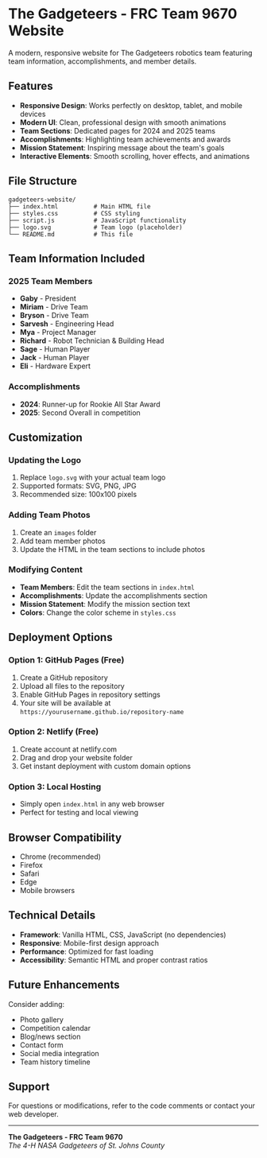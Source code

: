 # The Gadgeteers - FRC Team 9670 Website

A modern, responsive website for The Gadgeteers robotics team featuring team information, accomplishments, and member details.

## Features

- **Responsive Design**: Works perfectly on desktop, tablet, and mobile devices
- **Modern UI**: Clean, professional design with smooth animations
- **Team Sections**: Dedicated pages for 2024 and 2025 teams
- **Accomplishments**: Highlighting team achievements and awards
- **Mission Statement**: Inspiring message about the team's goals
- **Interactive Elements**: Smooth scrolling, hover effects, and animations

## File Structure

```
gadgeteers-website/
├── index.html          # Main HTML file
├── styles.css          # CSS styling
├── script.js           # JavaScript functionality
├── logo.svg            # Team logo (placeholder)
└── README.md           # This file
```

## Team Information Included

### 2025 Team Members
- **Gaby** - President
- **Miriam** - Drive Team
- **Bryson** - Drive Team
- **Sarvesh** - Engineering Head
- **Mya** - Project Manager
- **Richard** - Robot Technician & Building Head
- **Sage** - Human Player
- **Jack** - Human Player
- **Eli** - Hardware Expert

### Accomplishments
- **2024**: Runner-up for Rookie All Star Award
- **2025**: Second Overall in competition

## Customization

### Updating the Logo
1. Replace `logo.svg` with your actual team logo
2. Supported formats: SVG, PNG, JPG
3. Recommended size: 100x100 pixels

### Adding Team Photos
1. Create an `images` folder
2. Add team member photos
3. Update the HTML in the team sections to include photos

### Modifying Content
- **Team Members**: Edit the team sections in `index.html`
- **Accomplishments**: Update the accomplishments section
- **Mission Statement**: Modify the mission section text
- **Colors**: Change the color scheme in `styles.css`

## Deployment Options

### Option 1: GitHub Pages (Free)
1. Create a GitHub repository
2. Upload all files to the repository
3. Enable GitHub Pages in repository settings
4. Your site will be available at `https://yourusername.github.io/repository-name`

### Option 2: Netlify (Free)
1. Create account at netlify.com
2. Drag and drop your website folder
3. Get instant deployment with custom domain options

### Option 3: Local Hosting
- Simply open `index.html` in any web browser
- Perfect for testing and local viewing

## Browser Compatibility

- Chrome (recommended)
- Firefox
- Safari
- Edge
- Mobile browsers

## Technical Details

- **Framework**: Vanilla HTML, CSS, JavaScript (no dependencies)
- **Responsive**: Mobile-first design approach
- **Performance**: Optimized for fast loading
- **Accessibility**: Semantic HTML and proper contrast ratios

## Future Enhancements

Consider adding:
- Photo gallery
- Competition calendar
- Blog/news section
- Contact form
- Social media integration
- Team history timeline

## Support

For questions or modifications, refer to the code comments or contact your web developer.

---

**The Gadgeteers - FRC Team 9670**  
*The 4-H NASA Gadgeteers of St. Johns County*
